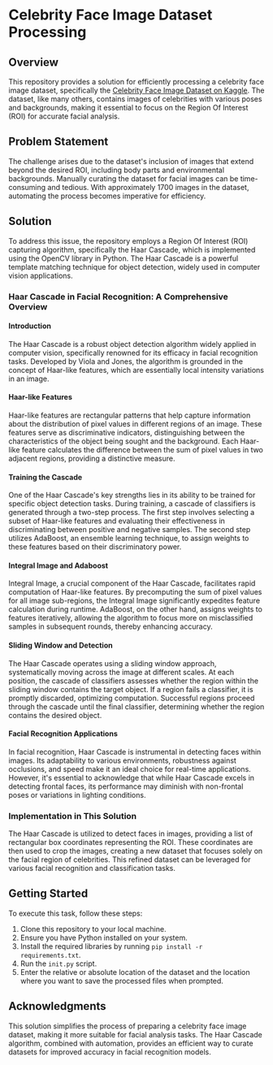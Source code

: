 # Celebrity Face Image Dataset Processing

## Overview

This repository provides a solution for efficiently processing a celebrity face image dataset, specifically the [Celebrity Face Image Dataset on Kaggle](https://www.kaggle.com/datasets/vishesh1412/celebrity-face-image-dataset). The dataset, like many others, contains images of celebrities with various poses and backgrounds, making it essential to focus on the Region Of Interest (ROI) for accurate facial analysis.

## Problem Statement

The challenge arises due to the dataset's inclusion of images that extend beyond the desired ROI, including body parts and environmental backgrounds. Manually curating the dataset for facial images can be time-consuming and tedious. With approximately 1700 images in the dataset, automating the process becomes imperative for efficiency.

## Solution

To address this issue, the repository employs a Region Of Interest (ROI) capturing algorithm, specifically the Haar Cascade, which is implemented using the OpenCV library in Python. The Haar Cascade is a powerful template matching technique for object detection, widely used in computer vision applications.

### Haar Cascade in Facial Recognition: A Comprehensive Overview

#### Introduction

The Haar Cascade is a robust object detection algorithm widely applied in computer vision, specifically renowned for its efficacy in facial recognition tasks. Developed by Viola and Jones, the algorithm is grounded in the concept of Haar-like features, which are essentially local intensity variations in an image.

#### Haar-like Features

Haar-like features are rectangular patterns that help capture information about the distribution of pixel values in different regions of an image. These features serve as discriminative indicators, distinguishing between the characteristics of the object being sought and the background. Each Haar-like feature calculates the difference between the sum of pixel values in two adjacent regions, providing a distinctive measure.

#### Training the Cascade

One of the Haar Cascade's key strengths lies in its ability to be trained for specific object detection tasks. During training, a cascade of classifiers is generated through a two-step process. The first step involves selecting a subset of Haar-like features and evaluating their effectiveness in discriminating between positive and negative samples. The second step utilizes AdaBoost, an ensemble learning technique, to assign weights to these features based on their discriminatory power.

#### Integral Image and Adaboost

Integral Image, a crucial component of the Haar Cascade, facilitates rapid computation of Haar-like features. By precomputing the sum of pixel values for all image sub-regions, the Integral Image significantly expedites feature calculation during runtime. AdaBoost, on the other hand, assigns weights to features iteratively, allowing the algorithm to focus more on misclassified samples in subsequent rounds, thereby enhancing accuracy.

#### Sliding Window and Detection

The Haar Cascade operates using a sliding window approach, systematically moving across the image at different scales. At each position, the cascade of classifiers assesses whether the region within the sliding window contains the target object. If a region fails a classifier, it is promptly discarded, optimizing computation. Successful regions proceed through the cascade until the final classifier, determining whether the region contains the desired object.

#### Facial Recognition Applications

In facial recognition, Haar Cascade is instrumental in detecting faces within images. Its adaptability to various environments, robustness against occlusions, and speed make it an ideal choice for real-time applications. However, it's essential to acknowledge that while Haar Cascade excels in detecting frontal faces, its performance may diminish with non-frontal poses or variations in lighting conditions.

### Implementation in This Solution

The Haar Cascade is utilized to detect faces in images, providing a list of rectangular box coordinates representing the ROI. These coordinates are then used to crop the images, creating a new dataset that focuses solely on the facial region of celebrities. This refined dataset can be leveraged for various facial recognition and classification tasks.

## Getting Started

To execute this task, follow these steps:

1. Clone this repository to your local machine.
2. Ensure you have Python installed on your system.
3. Install the required libraries by running `pip install -r requirements.txt`.
4. Run the `init.py` script.
5. Enter the relative or absolute location of the dataset and the location where you want to save the processed files when prompted.

## Acknowledgments

This solution simplifies the process of preparing a celebrity face image dataset, making it more suitable for facial analysis tasks. The Haar Cascade algorithm, combined with automation, provides an efficient way to curate datasets for improved accuracy in facial recognition models.